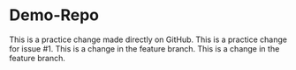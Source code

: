 # Demo-Repo
This is a practice change made directly on GitHub.
This is a practice change for issue #1.
This is a change in the feature branch.
This is a change in the feature branch.